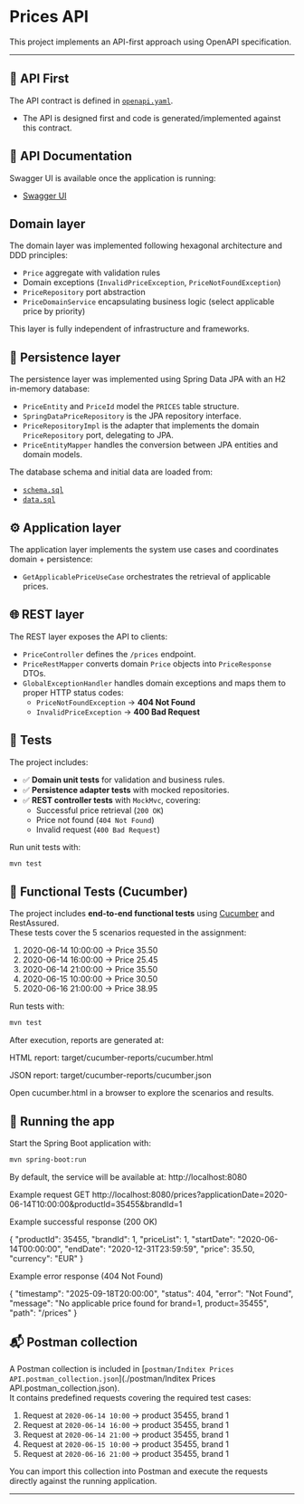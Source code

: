 # Prices API

This project implements an API-first approach using OpenAPI specification.

---

## 📑 API First

The API contract is defined in [`openapi.yaml`](./src/main/resources/static/openapi.yaml).

- The API is designed first and code is generated/implemented against this contract.

## 📖 API Documentation

Swagger UI is available once the application is running:

- [Swagger UI](http://localhost:8080/swagger-ui.html)

## Domain layer

The domain layer was implemented following hexagonal architecture and DDD principles:
- `Price` aggregate with validation rules
- Domain exceptions (`InvalidPriceException`, `PriceNotFoundException`)
- `PriceRepository` port abstraction
- `PriceDomainService` encapsulating business logic (select applicable price by priority)

This layer is fully independent of infrastructure and frameworks.

## 💾 Persistence layer

The persistence layer was implemented using Spring Data JPA with an H2 in-memory database:

- `PriceEntity` and `PriceId` model the `PRICES` table structure.
- `SpringDataPriceRepository` is the JPA repository interface.
- `PriceRepositoryImpl` is the adapter that implements the domain `PriceRepository` port, delegating to JPA.
- `PriceEntityMapper` handles the conversion between JPA entities and domain models.

The database schema and initial data are loaded from:
- [`schema.sql`](./src/main/resources/schema.sql)
- [`data.sql`](./src/main/resources/data.sql)


## ⚙️ Application layer

The application layer implements the system use cases and coordinates domain + persistence:

- `GetApplicablePriceUseCase` orchestrates the retrieval of applicable prices.


## 🌐 REST layer

The REST layer exposes the API to clients:

- `PriceController` defines the `/prices` endpoint.
- `PriceRestMapper` converts domain `Price` objects into `PriceResponse` DTOs.
- `GlobalExceptionHandler` handles domain exceptions and maps them to proper HTTP status codes:
  - `PriceNotFoundException` → **404 Not Found**
  - `InvalidPriceException` → **400 Bad Request**


## 🧪 Tests
The project includes:
- ✅ **Domain unit tests** for validation and business rules.  
- ✅ **Persistence adapter tests** with mocked repositories.  
- ✅ **REST controller tests** with `MockMvc`, covering:
  - Successful price retrieval (`200 OK`)
  - Price not found (`404 Not Found`)
  - Invalid request (`400 Bad Request`)
  
Run unit tests with:
```bash
mvn test
```

## 🧪 Functional Tests (Cucumber)

The project includes **end-to-end functional tests** using [Cucumber](https://cucumber.io/) and RestAssured.  
These tests cover the 5 scenarios requested in the assignment:

1. 2020-06-14 10:00:00 → Price 35.50  
2. 2020-06-14 16:00:00 → Price 25.45  
3. 2020-06-14 21:00:00 → Price 35.50  
4. 2020-06-15 10:00:00 → Price 30.50  
5. 2020-06-16 21:00:00 → Price 38.95  

Run tests with:

```bash
mvn test
```

After execution, reports are generated at:

HTML report: target/cucumber-reports/cucumber.html

JSON report: target/cucumber-reports/cucumber.json

Open cucumber.html in a browser to explore the scenarios and results.


## 🚀 Running the app

Start the Spring Boot application with:

```bash
mvn spring-boot:run
```

By default, the service will be available at:
http://localhost:8080

Example request
GET http://localhost:8080/prices?applicationDate=2020-06-14T10:00:00&productId=35455&brandId=1


Example successful response (200 OK)

{
  "productId": 35455,
  "brandId": 1,
  "priceList": 1,
  "startDate": "2020-06-14T00:00:00",
  "endDate": "2020-12-31T23:59:59",
  "price": 35.50,
  "currency": "EUR"
}

Example error response (404 Not Found)

{
  "timestamp": "2025-09-18T20:00:00",
  "status": 404,
  "error": "Not Found",
  "message": "No applicable price found for brand=1, product=35455",
  "path": "/prices"
}


## 📬 Postman collection

A Postman collection is included in [`postman/Inditex Prices API.postman_collection.json`](./postman/Inditex Prices API.postman_collection.json).  
It contains predefined requests covering the required test cases:

1. Request at `2020-06-14 10:00` → product 35455, brand 1  
2. Request at `2020-06-14 16:00` → product 35455, brand 1  
3. Request at `2020-06-14 21:00` → product 35455, brand 1  
4. Request at `2020-06-15 10:00` → product 35455, brand 1  
5. Request at `2020-06-16 21:00` → product 35455, brand 1  

You can import this collection into Postman and execute the requests directly against the running application.


---